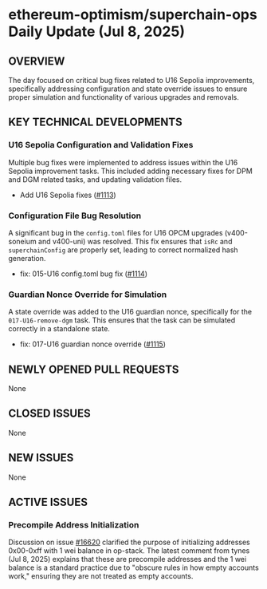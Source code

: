 # ethereum-optimism/superchain-ops Daily Update (Jul 8, 2025)
## OVERVIEW 
The day focused on critical bug fixes related to U16 Sepolia improvements, specifically addressing configuration and state override issues to ensure proper simulation and functionality of various upgrades and removals.

## KEY TECHNICAL DEVELOPMENTS

### U16 Sepolia Configuration and Validation Fixes
Multiple bug fixes were implemented to address issues within the U16 Sepolia improvement tasks. This included adding necessary fixes for DPM and DGM related tasks, and updating validation files.
- Add U16 Sepolia fixes ([#1113](https://github.com/ethereum-optimism/superchain-ops/pull/1113))

### Configuration File Bug Resolution
A significant bug in the `config.toml` files for U16 OPCM upgrades (v400-soneium and v400-uni) was resolved. This fix ensures that `isRc` and `superchainConfig` are properly set, leading to correct normalized hash generation.
- fix: 015-U16 config.toml bug fix ([#1114](https://github.com/ethereum-optimism/superchain-ops/pull/1114))

### Guardian Nonce Override for Simulation
A state override was added to the U16 guardian nonce, specifically for the `017-U16-remove-dgm` task. This ensures that the task can be simulated correctly in a standalone state.
- fix: 017-U16 guardian nonce override ([#1115](https://github.com/ethereum-optimism/superchain-ops/pull/1115))

## NEWLY OPENED PULL REQUESTS
None

## CLOSED ISSUES
None

## NEW ISSUES
None

## ACTIVE ISSUES
### Precompile Address Initialization
Discussion on issue [#16620](https://github.com/ethereum-optimism/superchain-ops/issues/16620) clarified the purpose of initializing addresses 0x00-0xff with 1 wei balance in op-stack. The latest comment from tynes (Jul 8, 2025) explains that these are precompile addresses and the 1 wei balance is a standard practice due to "obscure rules in how empty accounts work," ensuring they are not treated as empty accounts.